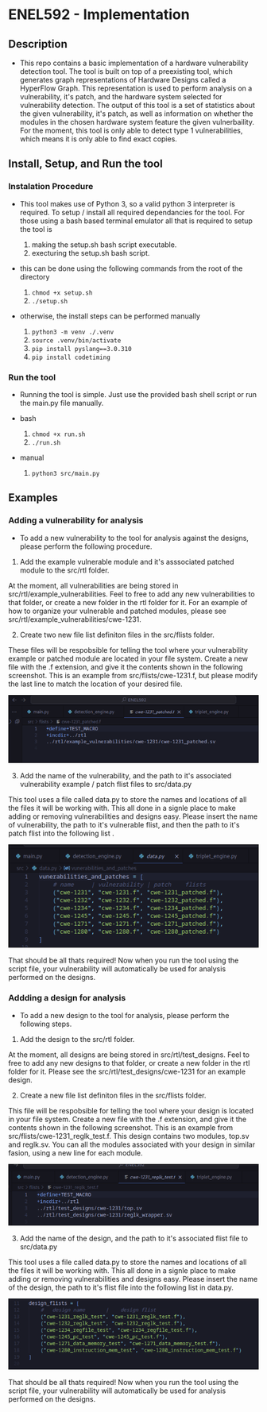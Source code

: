 # ENEL592 - Implementation

## Description
- This repo contains a basic implementation of a hardware vulnerability detection tool. The tool is built on top of a preexisting tool, which generates graph representations of Hardware Designs called a HyperFlow Graph. This representation is used to perform analysis on a vulnerability, it's patch, and the hardware system selected for vulnerability detection. The output of this tool is a set of statistics about the given vulnerability, it's patch, as well as information on whether the modules in the chosen hardware system feature the given vulnerbaility. For the moment, this tool is only able to detect type 1 vulnerabilities, which means it is only able to find exact copies.

## Install, Setup, and Run the tool

### Instalation Procedure
- This tool makes use of Python 3, so a valid python 3 interpreter is required. To setup / install all required dependancies for the tool. For those using a bash based terminal emulator all that is required to setup the tool is

    1. making the setup.sh bash script executable.
    2. execturing the setup.sh bash script.

- this can be done using the following commands from the root of the directory

    1. ```chmod +x setup.sh```
    2. ```./setup.sh```

- otherwise, the install steps can be performed manually
    
    1. ```python3 -m venv ./.venv```
    2. ```source .venv/bin/activate```
    3. ```pip install pyslang==3.0.310```
    4. ```pip install codetiming```

### Run the tool
- Running the tool is simple. Just use the provided bash shell script or run the main.py file manually.

- bash
    1. ```chmod +x run.sh```
    2. ```./run.sh```

- manual
    1. ```python3 src/main.py```


## Examples

### Adding a vulnerability for analysis
- To add a new vulnerability to the tool for analysis against the designs, please perform the following procedure.

1. Add the example vulnerable module and it's asssociated patched module to the src/rtl folder.

At the moment, all vulnerabilities are being stored in src/rtl/example_vulnerabilities. Feel to free to add any new vulnerabilities to that folder, or create a new folder in the rtl folder for it. For an example of how to organize your vulnerable and patched modules, please see src/rtl/example_vulnerabilities/cwe-1231.

2. Create two new file list definiton files in the src/flists folder.

These files will be respobsible for telling the tool where your vulnerability example or patched module are located in your file system. Create a new file with the .f extension, and give it the contents shown in the following screenshot. This is an example from src/flists/cwe-1231.f, but please modify the last line to match the location of your desired file. 

![An example flist file for cwe-1231](./screenshots/flist_example.png "an flist file")

3. Add the name of the vulnerability, and the path to it's associated vulnerability example / patch flist files to src/data.py

This tool uses a file called data.py to store the names and locations of all the files it will be working with. This all done in a signle place to make adding or removing vulnerabilities and designs easy. Please insert the name of vulnerability, the path to it's vulnerable flist, and then the path to it's patch flist into the following list .

![A screen shot of data.py](./screenshots/vuln_data.png "Vulnerabiltiy data")

That should be all thats required! Now when you run the tool using the script file, your vulnerability will automatically be used for analysis performed on the designs.

### Addding a design for analysis

- To add a new design to the tool for analysis, please perform the following steps.

1. Add the design to the src/rtl folder.

At the moment, all designs are being stored in src/rtl/test_designs. Feel to free to add any new designs to that folder, or create a new folder in the rtl folder for it. Please see the src/rtl/test_designs/cwe-1231 for an example design.

2. Create a new file list definiton files in the src/flists folder.

This file will be respobsible for telling the tool where your design is located in your file system. Create a new file with the .f extension, and give it the contents shown in the following screenshot. This is an example from src/flists/cwe-1231_reglk_test.f. This design contains two modules, top.sv and reglk.sv. You can all the modules associated with your design in similar fasion, using a new line for each module. 

![An example flist file for cwe-1231](./screenshots/design_flist.png "an flist file")

3. Add the name of the design, and the path to it's associated flist file to src/data.py

This tool uses a file called data.py to store the names and locations of all the files it will be working with. This all done in a signle place to make adding or removing vulnerabilities and designs easy. Please insert the name of the design, the path to it's flist file into the following list in data.py.

![A screen shot of data.py](./screenshots/design_data.png "design data")

That should be all thats required! Now when you run the tool using the script file, your vulnerability will automatically be used for analysis performed on the designs.


